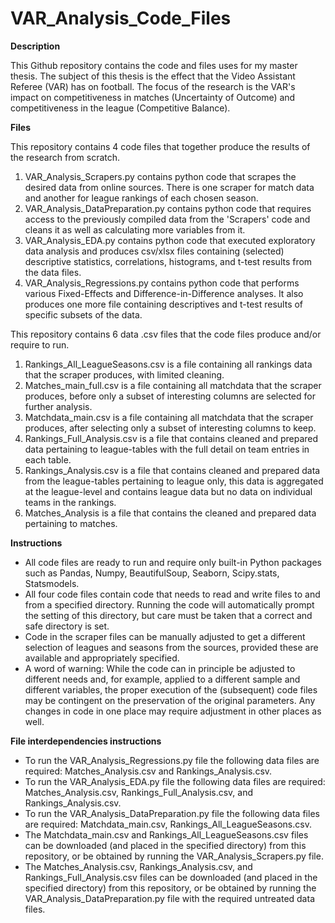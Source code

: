 # VAR_Analysis_Code_Files

**Description**

This Github repository contains the code and files uses for my master thesis. The subject of this thesis is the effect that the Video Assistant Referee (VAR) has on football. 
The focus of the research is the VAR's impact on competitiveness in matches (Uncertainty of Outcome) and competitiveness in the league (Competitive Balance). 

**Files**

This repository contains 4 code files that together produce the results of the research from scratch. 
1. VAR_Analysis_Scrapers.py contains python code that scrapes the desired data from online sources. There is one scraper for match data and another for league rankings of each chosen season.
2. VAR_Analysis_DataPreparation.py contains python code that requires access to the previously compiled data from the 'Scrapers' code and cleans it as well as calculating more variables from it.
3. VAR_Analysis_EDA.py contains python code that executed exploratory data analysis and produces csv/xlsx files containing (selected) descriptive statistics, correlations, histograms, and t-test results from the data files.
4. VAR_Analysis_Regressions.py contains python code that performs various Fixed-Effects and Difference-in-Difference analyses. It also produces one more file containing descriptives and t-test results of specific subsets of the data.

This repository contains 6 data .csv files that the code files produce and/or require to run. 
1. Rankings_All_LeagueSeasons.csv is a file containing all rankings data that the scraper produces, with limited cleaning.
2. Matches_main_full.csv is a file containing all matchdata that the scraper produces, before only a subset of interesting columns are selected for further analysis. 
3. Matchdata_main.csv is a file containing all matchdata that the scraper produces, after selecting only a subset of interesting columns to keep.
4. Rankings_Full_Analysis.csv is a file that contains cleaned and prepared data pertaining to league-tables with the full detail on team entries in each table.
5. Rankings_Analysis.csv is a file that contains cleaned and prepared data from the league-tables pertaining to league only, this data is aggregated at the league-level and contains league data but no data on individual teams in the rankings.
6. Matches_Analysis is a file that contains the cleaned and prepared data pertaining to matches.  

**Instructions**

- All code files are ready to run and require only built-in Python packages such as Pandas, Numpy, BeautifulSoup, Seaborn, Scipy.stats, Statsmodels. 
- All four code files contain code that needs to read and write files to and from a specified directory. Running the code will automatically prompt the setting of this directory, but care must be taken that a correct and safe directory is set.
- Code in the scraper files can be manually adjusted to get a different selection of leagues and seasons from the sources, provided these are available and appropriately specified.
- A word of warning: While the code can in principle be adjusted to different needs and, for example, applied to a different sample and different variables, the proper execution of the (subsequent) code files may be contingent on the preservation of the original parameters. Any changes in code in one place may require adjustment in other places as well.

**File interdependencies instructions**

- To run the VAR_Analysis_Regressions.py file the following data files are required: Matches_Analysis.csv and Rankings_Analysis.csv. 
- To run the VAR_Analysis_EDA.py file the following data files are required: Matches_Analysis.csv, Rankings_Full_Analysis.csv, and Rankings_Analysis.csv.
- To run the VAR_Analysis_DataPreparation.py file the following data files are required: Matchdata_main.csv, Rankings_All_LeagueSeasons.csv.
- The Matchdata_main.csv and Rankings_All_LeagueSeasons.csv files can be downloaded (and placed in the specified directory) from this repository, or be obtained by running the VAR_Analysis_Scrapers.py file.
- The Matches_Analysis.csv, Rankings_Analysis.csv, and Rankings_Full_Analysis.csv files can be downloaded (and placed in the specified directory) from this repository, or be obtained by running the VAR_Analysis_DataPreparation.py file with the required untreated data files.
